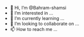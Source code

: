 - 👋 Hi, I’m @Bahram-shamsi
- 👀 I’m interested in ...
- 🌱 I’m currently learning ...
- 💞️ I’m looking to collaborate on ...
- 📫 How to reach me ...

<!---
Bahram-shamsi/Bahram-shamsi is a ✨ special ✨ repository because its `README.md` (this file) appears on your GitHub profile.
You can click the Preview link to take a look at your changes.
--->
